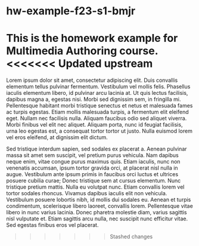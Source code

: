 # hw-example-f23-s1-bmjr
This is the homework example for Multimedia Authoring course.
<<<<<<< Updated upstream
=======


Lorem ipsum dolor sit amet, consectetur adipiscing elit. Duis convallis elementum tellus pulvinar fermentum. Vestibulum vel mollis felis. Phasellus iaculis elementum libero, id pulvinar arcu lacinia at. Ut quis lectus facilisis, dapibus magna a, egestas nisi. Morbi sed dignissim sem, in fringilla mi. Pellentesque habitant morbi tristique senectus et netus et malesuada fames ac turpis egestas. Etiam mollis malesuada turpis, a fermentum elit eleifend eget. Nullam nec facilisis nulla. Aliquam faucibus odio sed aliquet viverra. Morbi finibus vel elit nec aliquet. Aliquam porta, nunc id feugiat facilisis, urna leo egestas est, a consequat tortor tortor ut justo. Nulla euismod lorem vel eros eleifend, at dignissim elit dictum.


Sed tristique interdum sapien, sed sodales ex placerat a. Aenean pulvinar massa sit amet sem suscipit, vel pretium purus vehicula. Nam dapibus neque enim, vitae congue purus maximus quis. Etiam iaculis, nunc non venenatis accumsan, ipsum tortor gravida orci, at placerat nisl nulla in augue. Vestibulum ante ipsum primis in faucibus orci luctus et ultrices posuere cubilia curae; Donec tristique sem at cursus elementum. Nunc tristique pretium mattis. Nulla eu volutpat nunc. Etiam convallis lorem vel tortor sodales rhoncus. Vivamus dapibus iaculis elit non vehicula. Vestibulum posuere lobortis nibh, id mollis dui sodales eu. Aenean et turpis condimentum, scelerisque libero laoreet, convallis lorem. Pellentesque vitae libero in nunc varius lacinia. Donec pharetra molestie diam, varius sagittis nisl vulputate et. Etiam sagittis arcu nulla, nec suscipit nunc efficitur vitae. Sed egestas finibus eros vel placerat.
>>>>>>> Stashed changes
